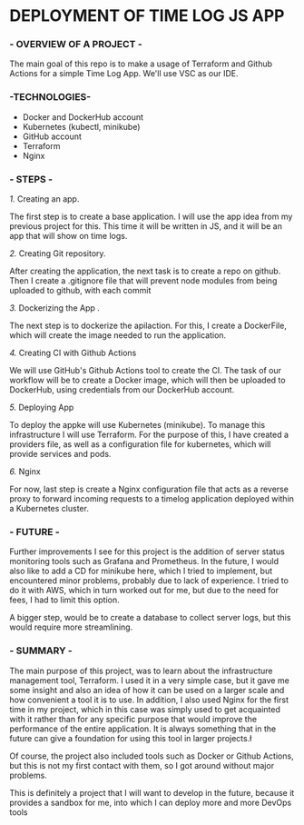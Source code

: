 # DEPLOYMENT OF TIME LOG JS APP

### **- OVERVIEW OF A PROJECT -** 
The main goal of this repo is to make a usage of Terraform and Github Actions for a simple Time Log App. We'll use VSC as our IDE.

### **-TECHNOLOGIES-**

- Docker and DockerHub account
- Kubernetes (kubectl, minikube)
- GitHub account
- Terraform
- Nginx


### **- STEPS -**

*1.* Creating an app.

The first step is to create a base application. I will use the app idea from my previous project for this. This time it will be written in JS, and it will be an app that will show on time logs.

*2.* Creating Git repository.

After creating the application, the next task is to create a repo on github. Then I create a .gitignore file that will prevent node modules from being uploaded to github, with each commit
  
*3.* Dockerizing the App .

The next step is to dockerize the apilaction. For this, I create a DockerFile, which will create the image needed to run the application.

*4.* Creating CI with Github Actions

We will use GitHub's Github Actions tool to create the CI. The task of our workflow will be to create a Docker image, which will then be uploaded to DockerHub, using credentials from our DockerHub account.

*5.* Deploying App

To deploy the appke will use Kubernetes (minikube). To manage this infrastructure I will use Terraform. For the purpose of this, I have created a providers file, as well as a configuration file for kubernetes, which will provide services and pods.

*6.* Nginx

For now, last step is create a Nginx configuration file that acts as a reverse proxy to forward incoming requests to a timelog application deployed within a Kubernetes cluster.

### **- FUTURE -**

Further improvements I see for this project is the addition of server status monitoring tools such as Grafana and Prometheus. In the future, I would also like to add a CD for minikube here, which I tried to implement, but encountered minor problems, probably due to lack of experience. I tried to do it with AWS, which in turn worked out for me, but due to the need for fees, I had to limit this option.

A bigger step, would be to create a database to collect server logs, but this would require more streamlining.

### **- SUMMARY -**

The main purpose of this project, was to learn about the infrastructure management tool, Terraform. I used it in a very simple case, but it gave me some insight and also an idea of how it can be used on a larger scale and how convenient a tool it is to use. In addition, I also used Nginx for the first time in my project, which in this case was simply used to get acquainted with it rather than for any specific purpose that would improve the performance of the entire application. It is always something that in the future can give a foundation for using this tool in larger projects.ł

Of course, the project also included tools such as Docker or Github Actions, but this is not my first contact with them, so I got around without major problems.

This is definitely a project that I will want to develop in the future, because it provides a sandbox for me, into which I can deploy more and more DevOps tools
